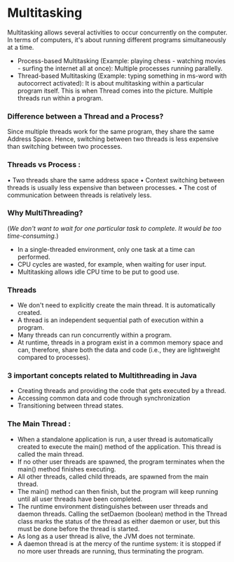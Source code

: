 # Multitasking

Multitasking allows several activities to occur concurrently on the computer. In terms of computers, it's about running different programs 
simultaneously at a time.

* Process-based Multitasking (Example: playing chess - watching movies - surfing the internet all at once): Multiple processes running parallelly.
* Thread-based Multitasking (Example: typing something in ms-word with autocorrect activated): It is about multitasking
  within a particular program itself. This is when Thread comes into the picture. Multiple threads run within a program.  

### Difference between a Thread and a Process?

Since multiple threads work for the same program, they share the same Address Space. Hence, switching between two threads is less expensive 
than switching between two processes.

### Threads vs Process :
• Two threads share the same address space
• Context switching between threads is usually less expensive than between processes.
• The cost of communication between threads is relatively less.

### Why MultiThreading?

(*We don't want to wait for one particular task to complete. It would be too time-consuming.*)

* In a single-threaded environment, only one task at a time can performed.
* CPU cycles are wasted, for example, when waiting for user input.
* Multitasking allows idle CPU time to be put to good use.

### Threads

* We don't need to explicitly create the main thread. It is automatically created.
* A thread is an independent sequential path of execution within a program.
* Many threads can run concurrently within a program.
* At runtime, threads in a program exist in a common memory space and can, therefore, share both the data and code (i.e., they are
  lightweight compared to processes).

### 3 important concepts related to Multithreading in Java

* Creating threads and providing the code that gets executed by a thread.
* Accessing common data and code through synchronization
* Transitioning between thread states.

### The Main Thread :
* When a standalone application is run, a user thread is automatically created to execute the main() method of the application. This thread
  is called the main thread.
* If no other user threads are spawned, the program terminates when the main() method finishes executing.
* All other threads, called child threads, are spawned from the main thread.
* The main() method can then finish, but the program will keep running until all user threads have been completed.
* The runtime environment distinguishes between user threads and daemon threads. Calling the setDaemon (boolean) method in the Thread class    marks the status of the thread as either daemon or user, but this must be done before the thread is started.
* As long as a user thread is alive, the JVM does not terminate.
* A daemon thread is at the mercy of the runtime system: it is stopped if no more user threads are running, thus terminating the program.












